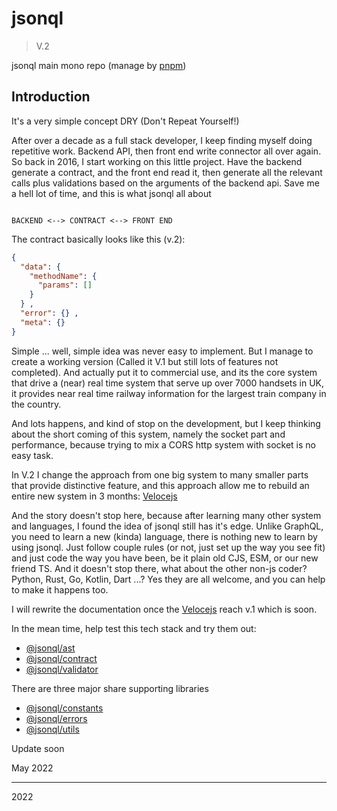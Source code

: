 # jsonql

> V.2

jsonql main mono repo (manage by [pnpm](https://pnpm.io))

## Introduction

It's a very simple concept DRY (Don't Repeat Yourself!)

After over a decade as a full stack developer, I keep finding myself doing repetitive work.
Backend API, then front end write connector all over again. So back in 2016, I start working
on this little project. Have the backend generate a contract, and the front end read it,
then generate all the relevant calls plus validations based on the arguments of the backend api.
Save me a hell lot of time, and this is what jsonql all about

```

BACKEND <--> CONTRACT <--> FRONT END

```

The contract basically looks like this (v.2):

```json
{
  "data": {
    "methodName": {
      "params": []
    }
  } ,
  "error": {} ,
  "meta": {}
}

```

Simple ... well, simple idea was never easy to implement. But I manage to create a working version
(Called it V.1 but still lots of features not completed). And actually put it to commercial use,
and its the core system that drive a (near) real time system that serve up over 7000 handsets in UK, it
provides near real time railway information for the largest train company in the country.

And lots happens, and kind of stop on the development, but I keep thinking about the short coming of this system,
namely the socket part and performance, because trying to mix a CORS http system with socket is no easy task.

In V.2 I change the approach from one big system to many smaller parts that provide distinctive feature,
and this approach allow me to rebuild an entire new system in 3 months: [Velocejs](https://github.com/veloce-js)

And the story doesn't stop here, because after learning many other system and languages, I found the idea of
jsonql still has it's edge. Unlike GraphQL, you need to learn a new (kinda) language, there is nothing new
to learn by using jsonql. Just follow couple rules (or not, just set up the way you see fit) and just code
the way you have been, be it plain old CJS, ESM, or our new friend TS. And it doesn't stop there, what about
the other non-js coder? Python, Rust, Go, Kotlin, Dart ...? Yes they are all welcome, and you can help to
make it happens too.

I will rewrite the documentation once the [Velocejs](https://github.com/veloce-js) reach v.1 which is soon.

In the mean time, help test this tech stack and try them out:

- [@jsonql/ast](./packages/ast/README.md)
- [@jsonql/contract](./packages/contract/README.md)
- [@jsonql/validator](./packages/validator/README.md)

There are three major share supporting libraries

- [@jsonql/constants](./packages/constants/README.md)
- [@jsonql/errors](./packages/errors/README.md)
- [@jsonql/utils](./packages/utils/README.md)

Update soon

May 2022

---

2022  
